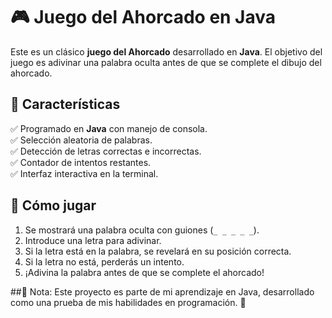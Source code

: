 # 🎮 Juego del Ahorcado en Java

Este es un clásico **juego del Ahorcado** desarrollado en **Java**. El objetivo del juego es adivinar una palabra oculta antes de que se complete el dibujo del ahorcado.

## 🚀 Características
✅ Programado en **Java** con manejo de consola.  
✅ Selección aleatoria de palabras.  
✅ Detección de letras correctas e incorrectas.  
✅ Contador de intentos restantes.  
✅ Interfaz interactiva en la terminal.  

## 🎯 Cómo jugar
1. Se mostrará una palabra oculta con guiones (`_ _ _ _ _`).  
2. Introduce una letra para adivinar.  
3. Si la letra está en la palabra, se revelará en su posición correcta.  
4. Si la letra no está, perderás un intento.  
5. ¡Adivina la palabra antes de que se complete el ahorcado!

##📌 Nota: Este proyecto es parte de mi aprendizaje en Java, desarrollado como una prueba de mis habilidades en programación. 🚀
